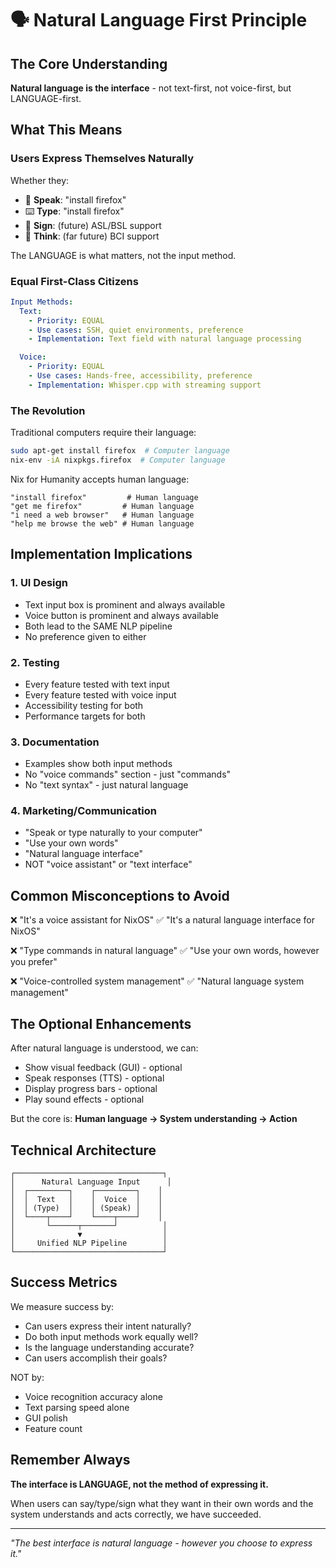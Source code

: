 # 🗣️ Natural Language First Principle

## The Core Understanding

**Natural language is the interface** - not text-first, not voice-first, but LANGUAGE-first.

## What This Means

### Users Express Themselves Naturally
Whether they:
- 🎤 **Speak**: "install firefox"
- ⌨️ **Type**: "install firefox"
- 🤲 **Sign**: (future) ASL/BSL support
- 🧠 **Think**: (far future) BCI support

The LANGUAGE is what matters, not the input method.

### Equal First-Class Citizens

```yaml
Input Methods:
  Text:
    - Priority: EQUAL
    - Use cases: SSH, quiet environments, preference
    - Implementation: Text field with natural language processing

  Voice:
    - Priority: EQUAL
    - Use cases: Hands-free, accessibility, preference
    - Implementation: Whisper.cpp with streaming support
```

### The Revolution

Traditional computers require their language:
```bash
sudo apt-get install firefox  # Computer language
nix-env -iA nixpkgs.firefox  # Computer language
```

Nix for Humanity accepts human language:
```
"install firefox"         # Human language
"get me firefox"         # Human language
"i need a web browser"   # Human language
"help me browse the web" # Human language
```

## Implementation Implications

### 1. UI Design
- Text input box is prominent and always available
- Voice button is prominent and always available
- Both lead to the SAME NLP pipeline
- No preference given to either

### 2. Testing
- Every feature tested with text input
- Every feature tested with voice input
- Accessibility testing for both
- Performance targets for both

### 3. Documentation
- Examples show both input methods
- No "voice commands" section - just "commands"
- No "text syntax" - just natural language

### 4. Marketing/Communication
- "Speak or type naturally to your computer"
- "Use your own words"
- "Natural language interface"
- NOT "voice assistant" or "text interface"

## Common Misconceptions to Avoid

❌ "It's a voice assistant for NixOS"
✅ "It's a natural language interface for NixOS"

❌ "Type commands in natural language"
✅ "Use your own words, however you prefer"

❌ "Voice-controlled system management"
✅ "Natural language system management"

## The Optional Enhancements

After natural language is understood, we can:
- Show visual feedback (GUI) - optional
- Speak responses (TTS) - optional
- Display progress bars - optional
- Play sound effects - optional

But the core is: **Human language → System understanding → Action**

## Technical Architecture

```
┌─────────────────────────────────┐
│      Natural Language Input      │
│  ┌─────────┐    ┌─────────┐    │
│  │  Text   │    │  Voice  │    │
│  │ (Type)  │    │ (Speak) │    │
│  └────┬────┘    └────┬────┘    │
│       └──────┬───────┘          │
│              ▼                  │
│     Unified NLP Pipeline        │
└─────────────────────────────────┘
```

## Success Metrics

We measure success by:
- Can users express their intent naturally?
- Do both input methods work equally well?
- Is the language understanding accurate?
- Can users accomplish their goals?

NOT by:
- Voice recognition accuracy alone
- Text parsing speed alone
- GUI polish
- Feature count

## Remember Always

**The interface is LANGUAGE, not the method of expressing it.**

When users can say/type/sign what they want in their own words and the system understands and acts correctly, we have succeeded.

---

*"The best interface is natural language - however you choose to express it."*
